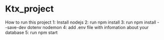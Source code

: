# Ktx_project
How to run this project
1: Install nodejs
2: run npm install 
3: run npm install --save-dev dotenv nodemon
4: add .env file with infomation about your database
5: run npm start
